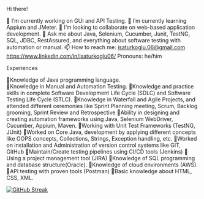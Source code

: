 Hi there!

🔭 I’m currently working on GUI and API Testing.
🌱 I’m currently learning Appium and JMeter.
👯 I’m looking to collaborate on web-based application development.
💬 Ask me about Java, Selenium, Cucumber, Junit, TestNG, SQL, JDBC, RestAssured, and everything about software testing with automation or manual.
📫 How to reach me: 
                    isaturkoglu.06@gmail.com
                    https://www.linkedin.com/in/isaturkoglu06/
Pronouns: he/him

Experiences

🔭Knowledge of Java programming language.	
🔭Knowledge in Manual and Automation Testing.
🔭Knowledge and practice skills in complete Software Development Life Cycle (SDLC) and Software Testing Life Cycle (STLC).
🔭Knowledge in Waterfall and Agile Projects, and attended different ceremonies like Sprint Planning meeting, Scrum, Backlog grooming, Sprint Review and Retrospective
🔭Ability in designing and creating automation frameworks using Java, Selenium WebDriver, Cucumber, Appium, Maven.
🔭Working with Unit Test Frameworks (TestNG, JUnit)
🔭Worked on Core Java, development by applying different concepts like OOPS concepts, Collections, Strings, Exception handling, etc.
🔭Worked on installation and Administration of version control systems like GIT, GitHub
🔭Maintain/Create testing pipelines using CI/CD tools (Jenkins)
🔭Using a project management tool (JIRA)
🔭Knowledge of SQL programming and database structure(Oracle).
🔭Knowledge of cloud environments (AWS).
🔭API testing with proven tools (Postman)
🔭Basic knowledge about HTML, CSS, XML.



[![GitHub Streak](https://streak-stats.demolab.com/?user=isaturkoglu06)](https://git.io/streak-stats)

